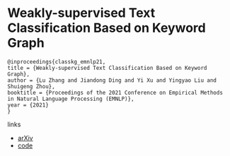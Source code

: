 # Weakly-supervised Text Classification Based on Keyword Graph

```
@inproceedings{classkg_emnlp21,
title = {Weakly-supervised Text Classification Based on Keyword Graph},
author = {Lu Zhang and Jiandong Ding and Yi Xu and Yingyao Liu and Shuigeng Zhou},
booktitle = {Proceedings of the 2021 Conference on Empirical Methods in Natural Language Processing (EMNLP)},
year = {2021}
}
```

links
- [arXiv](https://arxiv.org/abs/2110.02591)
- [code](https://github.com/zhanglu-cst/ClassKG)
